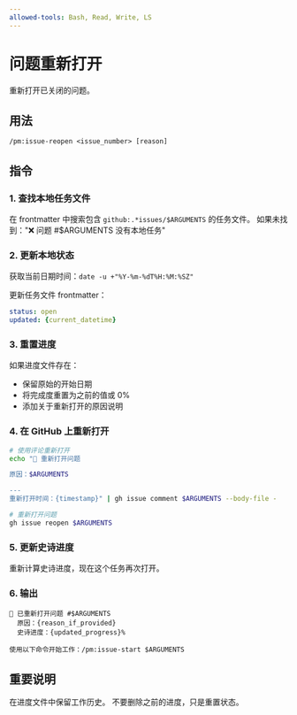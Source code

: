 ```yaml
---
allowed-tools: Bash, Read, Write, LS
---
```


# 问题重新打开

重新打开已关闭的问题。

## 用法
```
/pm:issue-reopen <issue_number> [reason]
```

## 指令

### 1. 查找本地任务文件

在 frontmatter 中搜索包含 `github:.*issues/$ARGUMENTS` 的任务文件。
如果未找到："❌ 问题 #$ARGUMENTS 没有本地任务"

### 2. 更新本地状态

获取当前日期时间：`date -u +"%Y-%m-%dT%H:%M:%SZ"`

更新任务文件 frontmatter：
```yaml
status: open
updated: {current_datetime}
```

### 3. 重置进度

如果进度文件存在：
- 保留原始的开始日期
- 将完成度重置为之前的值或 0%
- 添加关于重新打开的原因说明

### 4. 在 GitHub 上重新打开

```bash
# 使用评论重新打开
echo "🔄 重新打开问题

原因：$ARGUMENTS

---
重新打开时间：{timestamp}" | gh issue comment $ARGUMENTS --body-file -

# 重新打开问题
gh issue reopen $ARGUMENTS
```

### 5. 更新史诗进度

重新计算史诗进度，现在这个任务再次打开。

### 6. 输出

```
🔄 已重新打开问题 #$ARGUMENTS
  原因：{reason_if_provided}
  史诗进度：{updated_progress}%

使用以下命令开始工作：/pm:issue-start $ARGUMENTS
```

## 重要说明

在进度文件中保留工作历史。
不要删除之前的进度，只是重置状态。